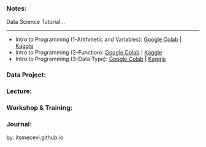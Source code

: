 ### Notes:
Data Science Tutorial...
_________________________

* Intro to Programming (1-Arithmetic and Variables): [Google Colab]() | [Kaggle]()
* Intro to Programming (2-Function): [Google Colab]() | [Kaggle]()
* Intro to Programming (3-Data Type): [Google Colab]() | [Kaggle]()


### Data Project:

### Lecture:

### Workshop & Training:

### Journal:

by: itsmecevi.github.io


